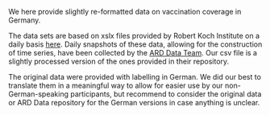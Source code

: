 We here provide slightly re-formatted data on vaccination coverage in Germany.

The data sets are based on xslx files provided by Robert Koch Institute on a daily basis [here](https://www.rki.de/DE/Content/InfAZ/N/Neuartiges_Coronavirus/Daten/Impfquoten-Tab.html). Daily snapshots of these data, allowing for the construction of time series, have been collected by the [ARD Data Team](https://github.com/ard-data/2020-rki-impf-archive). Our csv file is a slightly processed version of the ones provided in their repository.

The original data were provided with labelling in German. We did our best to translate them in a meaningful way to allow for easier use by our non-German-speaking participants, but recommend to consider the original data or ARD Data repository for the German versions in case anything is unclear.
